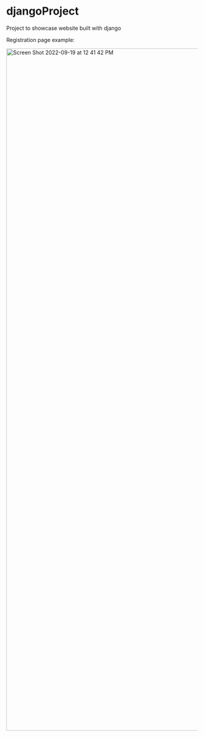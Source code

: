 # djangoProject
Project to showcase website built with django

Registration page example:

<img width="1792" alt="Screen Shot 2022-09-19 at 12 41 42 PM" src="https://user-images.githubusercontent.com/56060301/191101747-59c53bda-02b4-41ec-9c27-710986ae3b52.png">
